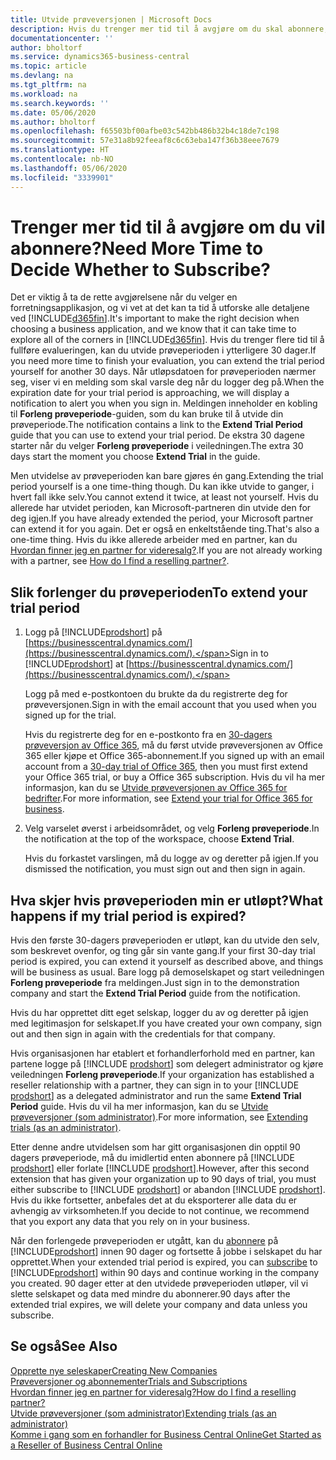```yaml
---
title: Utvide prøveversjonen | Microsoft Docs
description: Hvis du trenger mer tid til å avgjøre om du skal abonnere, kan du utvide prøveversjonen.
documentationcenter: ''
author: bholtorf
ms.service: dynamics365-business-central
ms.topic: article
ms.devlang: na
ms.tgt_pltfrm: na
ms.workload: na
ms.search.keywords: ''
ms.date: 05/06/2020
ms.author: bholtorf
ms.openlocfilehash: f65503bf00afbe03c542bb486b32b4c18de7c198
ms.sourcegitcommit: 57e31a8b92feeaf8c6c63eba147f36b38eee7679
ms.translationtype: HT
ms.contentlocale: nb-NO
ms.lasthandoff: 05/06/2020
ms.locfileid: "3339901"
---
```

# <a name="need-more-time-to-decide-whether-to-subscribe"></a><span data-ttu-id="042d7-103">Trenger mer tid til å avgjøre om du vil abonnere?</span><span class="sxs-lookup"><span data-stu-id="042d7-103">Need More Time to Decide Whether to Subscribe?</span></span>
<span data-ttu-id="042d7-104">Det er viktig å ta de rette avgjørelsene når du velger en forretningsapplikasjon, og vi vet at det kan ta tid å utforske alle detaljene ved [!INCLUDE[d365fin](includes/d365fin_md.md)].</span><span class="sxs-lookup"><span data-stu-id="042d7-104">It's important to make the right decision when choosing a business application, and we know that it can take time to explore all of the corners in [!INCLUDE[d365fin](includes/d365fin_md.md)].</span></span> <span data-ttu-id="042d7-105">Hvis du trenger flere tid til å fullføre evalueringen, kan du utvide prøveperioden i ytterligere 30 dager.</span><span class="sxs-lookup"><span data-stu-id="042d7-105">If you need more time to finish your evaluation, you can extend the trial period yourself for another 30 days.</span></span> <span data-ttu-id="042d7-106">Når utløpsdatoen for prøveperioden nærmer seg, viser vi en melding som skal varsle deg når du logger deg på.</span><span class="sxs-lookup"><span data-stu-id="042d7-106">When the expiration date for your trial period is approaching, we will display a notification to alert you when you sign in.</span></span> <span data-ttu-id="042d7-107">Meldingen inneholder en kobling til **Forleng prøveperiode**-guiden, som du kan bruke til å utvide din prøveperiode.</span><span class="sxs-lookup"><span data-stu-id="042d7-107">The notification contains a link to the **Extend Trial Period** guide that you can use to extend your trial period.</span></span> <span data-ttu-id="042d7-108">De ekstra 30 dagene starter når du velger **Forleng prøveperiode** i veiledningen.</span><span class="sxs-lookup"><span data-stu-id="042d7-108">The extra 30 days start the moment you choose **Extend Trial** in the guide.</span></span>

<span data-ttu-id="042d7-109">Men utvidelse av prøveperioden kan bare gjøres én gang.</span><span class="sxs-lookup"><span data-stu-id="042d7-109">Extending the trial period yourself is a one time-thing though.</span></span> <span data-ttu-id="042d7-110">Du kan ikke utvide to ganger, i hvert fall ikke selv.</span><span class="sxs-lookup"><span data-stu-id="042d7-110">You cannot extend it twice, at least not yourself.</span></span> <span data-ttu-id="042d7-111">Hvis du allerede har utvidet perioden, kan Microsoft-partneren din utvide den for deg igjen.</span><span class="sxs-lookup"><span data-stu-id="042d7-111">If you have already extended the period, your Microsoft partner can extend it for you again.</span></span> <span data-ttu-id="042d7-112">Det er også en enkeltstående ting.</span><span class="sxs-lookup"><span data-stu-id="042d7-112">That's also a one-time thing.</span></span> <span data-ttu-id="042d7-113">Hvis du ikke allerede arbeider med en partner, kan du [Hvordan finner jeg en partner for videresalg?](across-faq.md#findpartner).</span><span class="sxs-lookup"><span data-stu-id="042d7-113">If you are not already working with a partner, see [How do I find a reselling partner?](across-faq.md#findpartner).</span></span>  

## <a name="to-extend-your-trial-period"></a><span data-ttu-id="042d7-114">Slik forlenger du prøveperioden</span><span class="sxs-lookup"><span data-stu-id="042d7-114">To extend your trial period</span></span>

1. <span data-ttu-id="042d7-115">Logg på [!INCLUDE[prodshort](includes/prodshort.md)] på [https://businesscentral.dynamics.com/](https://businesscentral.dynamics.com/).</span><span class="sxs-lookup"><span data-stu-id="042d7-115">Sign in to [!INCLUDE[prodshort](includes/prodshort.md)] at [https://businesscentral.dynamics.com/](https://businesscentral.dynamics.com/).</span></span>

    <span data-ttu-id="042d7-116">Logg på med e-postkontoen du brukte da du registrerte deg for prøveversjonen.</span><span class="sxs-lookup"><span data-stu-id="042d7-116">Sign in with the email account that you used when you signed up for the trial.</span></span>  

    <span data-ttu-id="042d7-117">Hvis du registrerte deg for en e-postkonto fra en [30-dagers prøveversjon av Office 365](/microsoft-365/commerce/sign-up-for-office-365-trial), må du først utvide prøveversjonen av Office 365 eller kjøpe et Office 365-abonnement.</span><span class="sxs-lookup"><span data-stu-id="042d7-117">If you signed up with an email account from a [30-day trial of Office 365](/microsoft-365/commerce/sign-up-for-office-365-trial), then you must first extend your Office 365 trial, or buy a Office 365 subscription.</span></span> <span data-ttu-id="042d7-118">Hvis du vil ha mer informasjon, kan du se [Utvide prøveversjonen av Office 365 for bedrifter](/microsoft-365/commerce/extend-your-trial).</span><span class="sxs-lookup"><span data-stu-id="042d7-118">For more information, see [Extend your trial for Office 365 for business](/microsoft-365/commerce/extend-your-trial).</span></span>
2. <span data-ttu-id="042d7-119">Velg varselet øverst i arbeidsområdet, og velg **Forleng prøveperiode**.</span><span class="sxs-lookup"><span data-stu-id="042d7-119">In the notification at the top of the workspace, choose **Extend Trial**.</span></span>

    <span data-ttu-id="042d7-120">Hvis du forkastet varslingen, må du logge av og deretter på igjen.</span><span class="sxs-lookup"><span data-stu-id="042d7-120">If you dismissed the notification, you must sign out and then sign in again.</span></span>

## <a name="what-happens-if-my-trial-period-is-expired"></a><span data-ttu-id="042d7-121">Hva skjer hvis prøveperioden min er utløpt?</span><span class="sxs-lookup"><span data-stu-id="042d7-121">What happens if my trial period is expired?</span></span>

<span data-ttu-id="042d7-122">Hvis den første 30-dagers prøveperioden er utløpt, kan du utvide den selv, som beskrevet ovenfor, og ting går sin vante gang.</span><span class="sxs-lookup"><span data-stu-id="042d7-122">If your first 30-day trial period is expired, you can extend it yourself as described above, and things will be business as usual.</span></span> <span data-ttu-id="042d7-123">Bare logg på demoselskapet og start veiledningen **Forleng prøveperiode** fra meldingen.</span><span class="sxs-lookup"><span data-stu-id="042d7-123">Just sign in to the demonstration company and start the **Extend Trial Period** guide from the notification.</span></span>  

<span data-ttu-id="042d7-124">Hvis du har opprettet ditt eget selskap, logger du av og deretter på igjen med legitimasjon for selskapet.</span><span class="sxs-lookup"><span data-stu-id="042d7-124">If you have created your own company, sign out and then sign in again with the credentials for that company.</span></span>  

<span data-ttu-id="042d7-125">Hvis organisasjonen har etablert et forhandlerforhold med en partner, kan partene logge på [!INCLUDE [prodshort](includes/prodshort.md)] som delegert administrator og kjøre veiledningen **Forleng prøveperiode**.</span><span class="sxs-lookup"><span data-stu-id="042d7-125">If your organization has established a reseller relationship with a partner, they can sign in to your [!INCLUDE [prodshort](includes/prodshort.md)] as a delegated administrator and run the same **Extend Trial Period** guide.</span></span> <span data-ttu-id="042d7-126">Hvis du vil ha mer informasjon, kan du se [Utvide prøveversjoner (som administrator)](/dynamics365/business-central/dev-itpro/administration/tenant-administration#extending-trials).</span><span class="sxs-lookup"><span data-stu-id="042d7-126">For more information, see [Extending trials (as an administrator)](/dynamics365/business-central/dev-itpro/administration/tenant-administration#extending-trials).</span></span>  

<span data-ttu-id="042d7-127">Etter denne andre utvidelsen som har gitt organisasjonen din opptil 90 dagers prøveperiode, må du imidlertid enten abonnere på [!INCLUDE [prodshort](includes/prodshort.md)] eller forlate [!INCLUDE [prodshort](includes/prodshort.md)].</span><span class="sxs-lookup"><span data-stu-id="042d7-127">However, after this second extension that has given your organization up to 90 days of trial, you must either subscribe to [!INCLUDE [prodshort](includes/prodshort.md)] or abandon [!INCLUDE [prodshort](includes/prodshort.md)].</span></span> <span data-ttu-id="042d7-128">Hvis du ikke fortsetter, anbefales det at du eksporterer alle data du er avhengig av virksomheten.</span><span class="sxs-lookup"><span data-stu-id="042d7-128">If you decide to not continue, we recommend that you export any data that you rely on in your business.</span></span>

<span data-ttu-id="042d7-129">Når den forlengede prøveperioden er utgått, kan du [abonnere](https://go.microsoft.com/fwlink/?linkid=828659) på [!INCLUDE[prodshort](includes/prodshort.md)] innen 90 dager og fortsette å jobbe i selskapet du har opprettet.</span><span class="sxs-lookup"><span data-stu-id="042d7-129">When your extended trial period is expired, you can [subscribe](https://go.microsoft.com/fwlink/?linkid=828659) to [!INCLUDE[prodshort](includes/prodshort.md)] within 90 days and continue working in the company you created.</span></span> <span data-ttu-id="042d7-130">90 dager etter at den utvidede prøveperioden utløper, vil vi slette selskapet og data med mindre du abonnerer.</span><span class="sxs-lookup"><span data-stu-id="042d7-130">90 days after the extended trial expires, we will delete your company and data unless you subscribe.</span></span>  

## <a name="see-also"></a><span data-ttu-id="042d7-131">Se også</span><span class="sxs-lookup"><span data-stu-id="042d7-131">See Also</span></span>

[<span data-ttu-id="042d7-132">Opprette nye seleskaper</span><span class="sxs-lookup"><span data-stu-id="042d7-132">Creating New Companies</span></span>](about-new-company.md)  
[<span data-ttu-id="042d7-133">Prøveversjoner og abonnementer</span><span class="sxs-lookup"><span data-stu-id="042d7-133">Trials and Subscriptions</span></span>](across-preview.md)  
[<span data-ttu-id="042d7-134">Hvordan finner jeg en partner for videresalg?</span><span class="sxs-lookup"><span data-stu-id="042d7-134">How do I find a reselling partner?</span></span>](across-faq.md#findpartner)  
[<span data-ttu-id="042d7-135">Utvide prøveversjoner (som administrator)</span><span class="sxs-lookup"><span data-stu-id="042d7-135">Extending trials (as an administrator)</span></span>](/dynamics365/business-central/dev-itpro/administration/tenant-administration#extending-trials)  
[<span data-ttu-id="042d7-136">Komme i gang som en forhandler for Business Central Online</span><span class="sxs-lookup"><span data-stu-id="042d7-136">Get Started as a Reseller of Business Central Online</span></span>](/dynamics365/business-central/dev-itpro/administration/get-started-online)  
